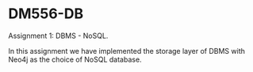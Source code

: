 # DM556-DB
Assignment 1: DBMS - NoSQL.

In this assignment we have implemented the storage layer of DBMS with Neo4j as the choice of NoSQL database.



